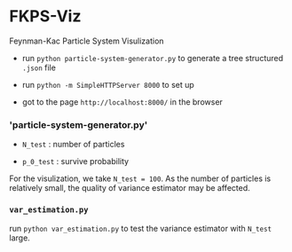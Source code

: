 # FKPS-Viz
Feynman-Kac Particle System Visulization


* run `python particle-system-generator.py` to generate a tree
  structured `.json` file

* run `python -m SimpleHTTPServer 8000` to set up

* got to the page `http://localhost:8000/` in the browser 
 
### 'particle-system-generator.py'

* `N_test` :  number of particles

* `p_0_test` : survive probability

For the visulization, we take `N_test = 100`. As the number of
particles is relatively small, the quality of variance estimator may
be affected.

### `var_estimation.py` 

run `python var_estimation.py` to test the variance estimator with `N_test` large. 
